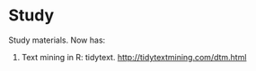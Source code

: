 # Study
Study materials. Now has:
1. Text mining in R: tidytext.
http://tidytextmining.com/dtm.html
